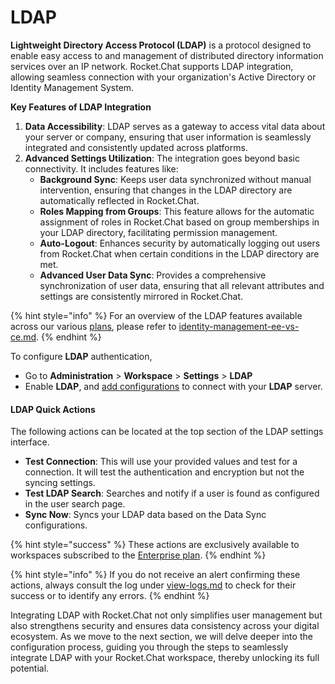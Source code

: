 # LDAP

**Lightweight Directory Access Protocol (LDAP)** is a protocol designed to enable easy access to and management of distributed directory information services over an IP network. Rocket.Chat supports LDAP integration, allowing seamless connection with your organization's Active Directory or Identity Management System.

**Key Features of LDAP Integration**

1. **Data Accessibility**: LDAP serves as a gateway to access vital data about your server or company, ensuring that user information is seamlessly integrated and consistently updated across platforms.
2. **Advanced Settings Utilization**: The integration goes beyond basic connectivity. It includes features like:
   * **Background Sync**: Keeps user data synchronized without manual intervention, ensuring that changes in the LDAP directory are automatically reflected in Rocket.Chat.
   * **Roles Mapping from Groups**: This feature allows for the automatic assignment of roles in Rocket.Chat based on group memberships in your LDAP directory, facilitating permission management.
   * **Auto-Logout**: Enhances security by automatically logging out users from Rocket.Chat when certain conditions in the LDAP directory are met.
   * **Advanced User Data Sync**: Provides a comprehensive synchronization of user data, ensuring that all relevant attributes and settings are consistently mirrored in Rocket.Chat.

{% hint style="info" %}
For an overview of the LDAP features available across our various [plans](../../../../readme/our-plans.md), please refer to [identity-management-ee-vs-ce.md](../../../../setup-and-configure/advanced-workspace-management/identity-management-ee-vs-ce.md "mention").
{% endhint %}

To configure **LDAP** authentication,&#x20;

* Go to **Administration** > **Workspace** > **Settings** > **LDAP**
* Enable **LDAP**, and [add configurations](configure-ldap-connection.md) to connect with your **LDAP** server.&#x20;

#### LDAP Quick Actions

The following actions can be located at the top section of the LDAP settings interface.

* **Test Connection**: This will use your provided values and test for a connection. It will test the authentication and encryption but not the syncing settings.
* **Test LDAP Search**: Searches and notify if a user is found as configured in the user search page.
* **Sync Now**: Syncs your LDAP data based on the Data Sync configurations.

{% hint style="success" %}
These actions are exclusively available to workspaces subscribed to the [Enterprise plan](../../../../readme/our-plans.md#enterprise-plan).
{% endhint %}

{% hint style="info" %}
If you do not receive an alert confirming these actions, always consult the log under [view-logs.md](../../view-logs.md "mention") to check for their success or to identify any errors.&#x20;
{% endhint %}

Integrating LDAP with Rocket.Chat not only simplifies user management but also strengthens security and ensures data consistency across your digital ecosystem. As we move to the next section, we will delve deeper into the configuration process, guiding you through the steps to seamlessly integrate LDAP with your Rocket.Chat workspace, thereby unlocking its full potential.
